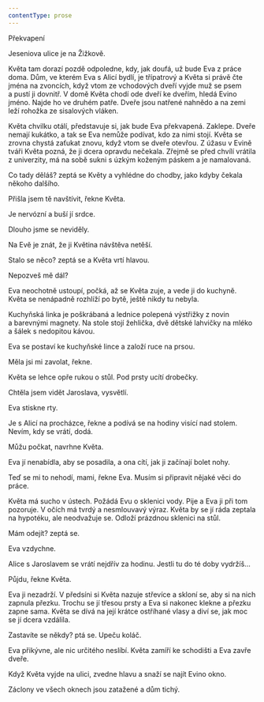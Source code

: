 ```yaml
---
contentType: prose
---
```


<section>

Překvapení

Jeseniova ulice je na Žižkově.

Květa tam dorazí pozdě odpoledne, kdy, jak doufá, už bude Eva z práce doma. Dům, ve kterém Eva s Alicí bydlí, je třípatrový a Květa si právě čte jména na zvoncích, když vtom ze vchodových dveří vyjde muž se psem a pustí ji dovnitř. V domě Květa chodí ode dveří ke dveřím, hledá Evino jméno. Najde ho ve druhém patře. Dveře jsou natřené nahnědo a na zemi leží rohožka ze sisalových vláken.

Květa chvilku otálí, představuje si, jak bude Eva překvapená. Zaklepe. Dveře nemají kukátko, a tak se Eva nemůže podívat, kdo za nimi stojí. Květa se zrovna chystá zaťukat znovu, když vtom se dveře otevřou. Z úžasu v Evině tváři Květa pozná, že ji dcera opravdu nečekala. Zřejmě se před chvílí vrátila z univerzity, má na sobě sukni s úzkým koženým páskem a je namalovaná.

Co tady děláš? zeptá se Květy a vyhlédne do chodby, jako kdyby čekala někoho dalšího.

Přišla jsem tě navštívit, řekne Květa.

Je nervózní a buší jí srdce.

Dlouho jsme se neviděly.

Na Evě je znát, že ji Květina návštěva netěší.

Stalo se něco? zeptá se a Květa vrtí hlavou.

Nepozveš mě dál?

Eva neochotně ustoupí, počká, až se Květa zuje, a vede ji do kuchyně. Květa se nenápadně rozhlíží po bytě, ještě nikdy tu nebyla.

Kuchyňská linka je poškrábaná a lednice polepená výstřižky z novin a barevnými magnety. Na stole stojí žehlička, dvě dětské lahvičky na mléko a šálek s nedopitou kávou.

Eva se postaví ke kuchyňské lince a založí ruce na prsou.

Měla jsi mi zavolat, řekne.

Květa se lehce opře rukou o stůl. Pod prsty ucítí drobečky.

Chtěla jsem vidět Jaroslava, vysvětlí.

Eva stiskne rty.

Je s Alicí na procházce, řekne a podívá se na hodiny visící nad stolem. Nevím, kdy se vrátí, dodá.

Můžu počkat, navrhne Květa.

Eva jí nenabídla, aby se posadila, a ona cítí, jak ji začínají bolet nohy.

Teď se mi to nehodí, mami, řekne Eva. Musím si připravit nějaké věci do práce.

Květa má sucho v ústech. Požádá Evu o sklenici vody. Pije a Eva ji při tom pozoruje. V očích má tvrdý a nesmlouvavý výraz. Květa by se jí ráda zeptala na hypotéku, ale neodvažuje se. Odloží prázdnou sklenici na stůl.

Mám odejít? zeptá se.

Eva vzdychne.

Alice s Jaroslavem se vrátí nejdřív za hodinu. Jestli tu do té doby vydržíš…

Půjdu, řekne Květa.

Eva ji nezadrží. V předsíni si Květa nazuje střevíce a skloní se, aby si na nich zapnula přezku. Trochu se jí třesou prsty a Eva si nakonec klekne a přezku zapne sama. Květa se dívá na její krátce ostříhané vlasy a diví se, jak moc se jí dcera vzdálila.

Zastavíte se někdy? ptá se. Upeču koláč.

Eva přikývne, ale nic určitého neslíbí. Květa zamíří ke schodišti a Eva zavře dveře.

Když Květa vyjde na ulici, zvedne hlavu a snaží se najít Evino okno.

Záclony ve všech oknech jsou zatažené a dům tichý.

</section>
